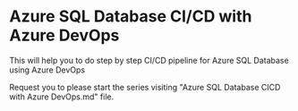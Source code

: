 # Azure SQL Database CI/CD with Azure DevOps
This will help you to do step by step CI/CD pipeline for Azure SQL Database using Azure DevOps

Request you to please start the series visiting "Azure SQL Database CICD with Azure DevOps.md" file.
